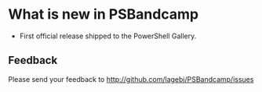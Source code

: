# What is new in PSBandcamp

- First official release shipped to the PowerShell Gallery.

## Feedback

Please send your feedback to http://github.com/lagebj/PSBandcamp/issues
